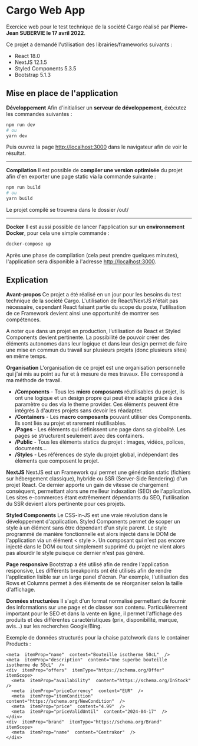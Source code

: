 # Cargo Web App

Exercice web pour le test technique de la société Cargo réalisé par **Pierre-Jean SUBERVIE le 17 avril 2022**.

Ce projet a demandé l'utilisation des librairies/frameworks suivants :

 - React 18.0
 - NextJS 12.1.5
 - Styled Components 5.3.5
 - Bootstrap 5.1.3

  

## Mise en place de l'application

**Développement**
Afin d'initialiser un **serveur de développement**, éxécutez les commandes suivantes :

```bash
npm run dev
# ou
yarn dev
```
Puis ouvrez la page [http://localhost:3000](http://localhost:3000) dans le navigateur afin de voir le résultat.

---
**Compilation**
Il est possible de **compiler une version optimisée** du projet afin d'en exporter une page static via la commande suivante :
  
```bash
npm run build
# ou
yarn build
```

Le projet compilé se trouvera dans le dossier /out/

---
**Docker**
Il est aussi possible de lancer l'application sur **un environnement Docker**, pour cela une simple commande :

```bash
docker-compose up
```

Après une phase de compilation (cela peut prendre quelques minutes), l'application sera disponible à l'adresse [http://localhost:3000](http://localhost:3000).

## Explication

 **Avant-propos**
Ce projet a été réalisé en un jour pour les besoins du test technique de la société Cargo. L'utilisation de React/NextJS n'était pas nécessaire, cependant React faisant partie du scope du poste, l'utilisation de ce Framework devient ainsi une opportunité de montrer ses compétences.

A noter que dans un projet en production, l’utilisation de React et Styled Components devient pertinente. La possibilité de pouvoir créer des éléments autonomes dans leur logique et dans leur design permet de faire une mise en commun du travail sur plusieurs projets (donc plusieurs sites) en même temps. 

**Organisation**
L'organisation de ce projet est une organisation personnelle qui j'ai mis au point au fur et à mesure de mes travaux. Elle correspond à ma méthode de travail.

 - **/Components** - Tous les **micro composants** réutilisables du projet, ils ont une logique et un design propre qui peut être adapté grâce à des paramètre ou des via le theme provider. Ces éléments peuvent être intégrés à d'autres projets sans devoir les réadapter.
 - **/Containers** - Les **macro composants** pouvant utiliser des Components. Ils sont liés au projet et rarement réutilisables.
 - **/Pages** - Les éléments qui définissent une page dans sa globalité. Les pages se structurent seulement avec des containers.
 - **/Public** - Tous les éléments statics du projet : images, vidéos, polices, documents...
 - **/Styles** - Les références de style du projet global, indépendant des éléments que composent le projet.

**NextJS**
NextJS est un Framework qui permet une génération static (fichiers sur hébergement classique), hybride ou SSR (Server-Side Rendering) d'un projet React.  Ce dernier apporte un gain de vitesse de chargement conséquent, permettant alors une meilleur indexation (SEO) de l'application. Les sites e-commerces étant extrêmement dépendants du SEO, l'utilisation du SSR devient alors pertinente pour ces projets. 

**Styled Components**
Le CSS-in-JS est une vraie révolution dans le développement d'application. Styled Components permet de scoper un style à un élément sans être dépendant d'un style parent. Le style programmé de manière fonctionnelle est alors injecté dans le DOM de l'application via un élément < style >. Un composant qui n'est pas encore injecté dans le DOM ou tout simplement supprimé du projet ne vient alors pas alourdir le style puisque ce dernier n'est pas généré.

 **Page responsive**
Bootstrap a été utilisé afin de rendre l'application responsive, Les différents breakpoints ont été utilisés afin de rendre l'application lisible sur un large panel d'écran. Par exemple, l'utilisation des Rows et Columns permet à des éléments de se réorganiser selon la taille d'affichage.

**Données structurées**
Il s'agit d'un format normalisé permettant de fournir des informations sur une page et de classer son contenu. Particulièrement important pour le SEO et dans la vente en ligne, il permet l'affichage des produits et des différentes caractéristiques (prix, disponibilité, marque, avis...) sur les recherches Google/Bing. 

Exemple de données structurés pour la chaise patchwork dans le container Products :
```
<meta  itemProp="name"  content="Bouteille isotherme 50cL"  />
<meta  itemProp="description"  content="Une superbe bouteille isotherme de 50cL"  />
<div  itemProp="offers"  itemType="https://schema.org/Offer"  itemScope>
  <meta  itemProp="availability"  content="https://schema.org/InStock"  />
  <meta  itemProp="priceCurrency"  content="EUR"  />
  <meta  itemProp="itemCondition"  content="https://schema.org/NewCondition"  />
  <meta  itemProp="price"  content="4.99"  />
  <meta  itemProp="priceValidUntil"  content="2024-04-17"  />
</div>
<div  itemProp="brand"  itemType="https://schema.org/Brand"  itemScope>
  <meta  itemProp="name"  content="Centrakor"  />
</div>
```
